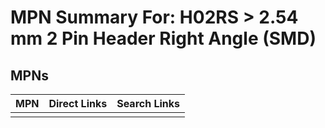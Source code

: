 



# MPN Summary For: H02RS > 2.54 mm 2 Pin Header Right Angle (SMD)

## MPNs
  

|MPN|Direct Links|Search Links|
| :--- | :--- | :--- |
||||
